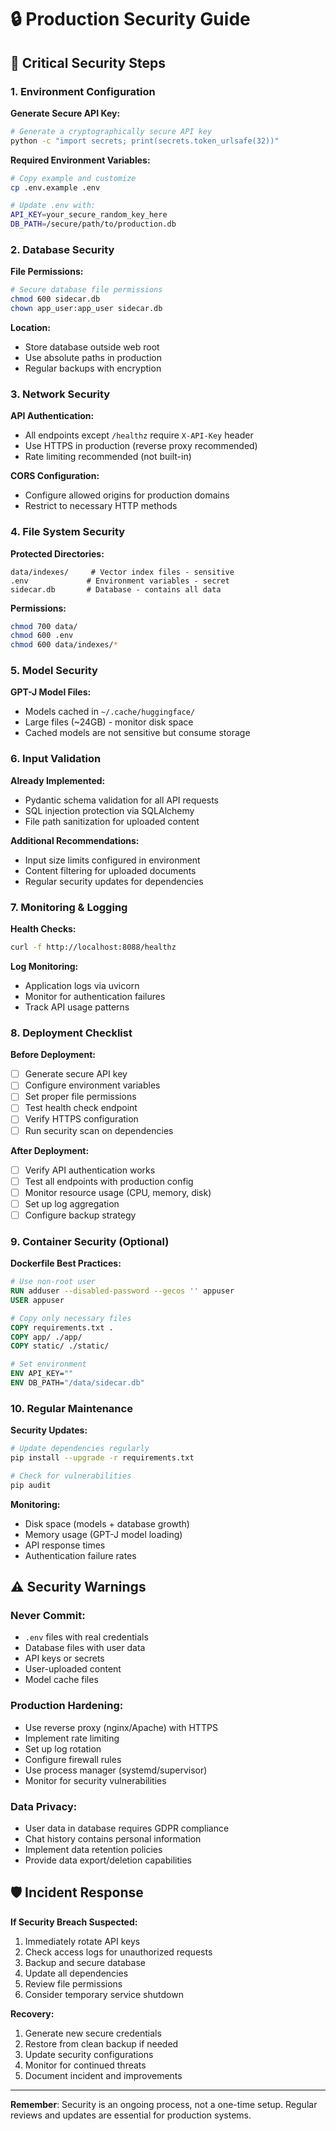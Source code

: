 # 🔒 Production Security Guide

## 🚨 **Critical Security Steps**

### **1. Environment Configuration**

**Generate Secure API Key:**
```bash
# Generate a cryptographically secure API key
python -c "import secrets; print(secrets.token_urlsafe(32))"
```

**Required Environment Variables:**
```bash
# Copy example and customize
cp .env.example .env

# Update .env with:
API_KEY=your_secure_random_key_here
DB_PATH=/secure/path/to/production.db
```

### **2. Database Security**

**File Permissions:**
```bash
# Secure database file permissions
chmod 600 sidecar.db
chown app_user:app_user sidecar.db
```

**Location:**
- Store database outside web root
- Use absolute paths in production
- Regular backups with encryption

### **3. Network Security**

**API Authentication:**
- All endpoints except `/healthz` require `X-API-Key` header
- Use HTTPS in production (reverse proxy recommended)
- Rate limiting recommended (not built-in)

**CORS Configuration:**
- Configure allowed origins for production domains
- Restrict to necessary HTTP methods

### **4. File System Security**

**Protected Directories:**
```
data/indexes/     # Vector index files - sensitive
.env             # Environment variables - secret
sidecar.db       # Database - contains all data
```

**Permissions:**
```bash
chmod 700 data/
chmod 600 .env
chmod 600 data/indexes/*
```

### **5. Model Security**

**GPT-J Model Files:**
- Models cached in `~/.cache/huggingface/`
- Large files (~24GB) - monitor disk space
- Cached models are not sensitive but consume storage

### **6. Input Validation**

**Already Implemented:**
- Pydantic schema validation for all API requests
- SQL injection protection via SQLAlchemy
- File path sanitization for uploaded content

**Additional Recommendations:**
- Input size limits configured in environment
- Content filtering for uploaded documents
- Regular security updates for dependencies

### **7. Monitoring & Logging**

**Health Checks:**
```bash
curl -f http://localhost:8088/healthz
```

**Log Monitoring:**
- Application logs via uvicorn
- Monitor for authentication failures
- Track API usage patterns

### **8. Deployment Checklist**

**Before Deployment:**
- [ ] Generate secure API key
- [ ] Configure environment variables
- [ ] Set proper file permissions
- [ ] Test health check endpoint
- [ ] Verify HTTPS configuration
- [ ] Run security scan on dependencies

**After Deployment:**
- [ ] Verify API authentication works
- [ ] Test all endpoints with production config
- [ ] Monitor resource usage (CPU, memory, disk)
- [ ] Set up log aggregation
- [ ] Configure backup strategy

### **9. Container Security** (Optional)

**Dockerfile Best Practices:**
```dockerfile
# Use non-root user
RUN adduser --disabled-password --gecos '' appuser
USER appuser

# Copy only necessary files
COPY requirements.txt .
COPY app/ ./app/
COPY static/ ./static/

# Set environment
ENV API_KEY=""
ENV DB_PATH="/data/sidecar.db"
```

### **10. Regular Maintenance**

**Security Updates:**
```bash
# Update dependencies regularly
pip install --upgrade -r requirements.txt

# Check for vulnerabilities
pip audit
```

**Monitoring:**
- Disk space (models + database growth)
- Memory usage (GPT-J model loading)
- API response times
- Authentication failure rates

## ⚠️ **Security Warnings**

### **Never Commit:**
- `.env` files with real credentials
- Database files with user data
- API keys or secrets
- User-uploaded content
- Model cache files

### **Production Hardening:**
- Use reverse proxy (nginx/Apache) with HTTPS
- Implement rate limiting
- Set up log rotation
- Configure firewall rules
- Use process manager (systemd/supervisor)
- Monitor for security vulnerabilities

### **Data Privacy:**
- User data in database requires GDPR compliance
- Chat history contains personal information
- Implement data retention policies
- Provide data export/deletion capabilities

## 🛡️ **Incident Response**

**If Security Breach Suspected:**
1. Immediately rotate API keys
2. Check access logs for unauthorized requests
3. Backup and secure database
4. Update all dependencies
5. Review file permissions
6. Consider temporary service shutdown

**Recovery:**
1. Generate new secure credentials
2. Restore from clean backup if needed
3. Update security configurations
4. Monitor for continued threats
5. Document incident and improvements

---

**Remember**: Security is an ongoing process, not a one-time setup. Regular reviews and updates are essential for production systems.